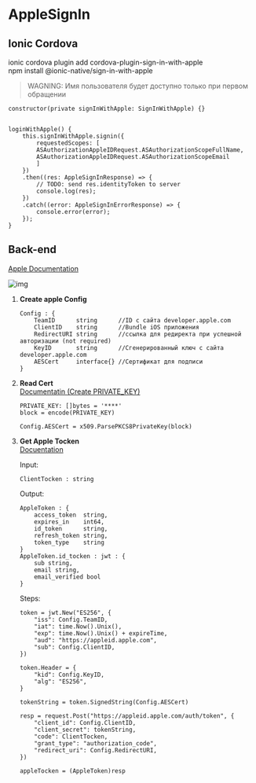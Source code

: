 # AppleSignIn
## Ionic  Cordova 

ionic cordova plugin add cordova-plugin-sign-in-with-apple  
npm install @ionic-native/sign-in-with-apple

> WAGNING: Имя пользователя будет доступно только при первом обращении

```
constructor(private signInWithApple: SignInWithApple) {}


loginWithApple() {
    this.signInWithApple.signin({
        requestedScopes: [
        ASAuthorizationAppleIDRequest.ASAuthorizationScopeFullName,
        ASAuthorizationAppleIDRequest.ASAuthorizationScopeEmail
        ]
    })
    .then((res: AppleSignInResponse) => {
        // TODO: send res.identityToken to server 
        console.log(res);
    })
    .catch((error: AppleSignInErrorResponse) => {
        console.error(error);
    });
}
```


## Back-end
[Apple Documentation](https://developer.apple.com/documentation/sign_in_with_apple/sign_in_with_apple_rest_api/authenticating_users_with_sign_in_with_apple)

![img](https://docs-assets.developer.apple.com/published/360d59b776/rendered2x-1592224731.png)

1. **Create apple Config**
    ```
    Config : {
        TeamID      string      //ID с сайта developer.apple.com
        ClientID    string      //Bundle iOS приложения
        RedirectURI string      //ссылка для редиректа при успешной авторизации (not required)
        KeyID       string      //Сгенерированный ключ с сайта developer.apple.com
        AESCert     interface{} //Сертификат для подписи
    }
    ```
2. **Read Cert**  
    [Documentatin (Create PRIVATE_KEY)](https://help.apple.com/developer-account/#/devcdfbb56a3)
    ```
    PRIVATE_KEY: []bytes = '****'
    block = encode(PRIVATE_KEY)

    Config.AESCert = x509.ParsePKCS8PrivateKey(block)
    ```

3. **Get Apple Tocken**  
[Docuentation](https://developer.apple.com/documentation/sign_in_with_apple/generate_and_validate_tokens)  

    Input:  
    ```
    ClientTocken : string
    ```
    Output:  
    ```
    AppleToken : {
        access_token  string,
        expires_in    int64,
        id_token      string,
        refresh_token string,
        token_type    string
    }
    AppleToken.id_tocken : jwt : {
        sub string,
        email string,
        email_verified bool
    }
    ```
    Steps:  
    ```
    token = jwt.New("ES256", {
        "iss": Config.TeamID,
        "iat": time.Now().Unix(),
        "exp": time.Now().Unix() + expireTime,
        "aud": "https://appleid.apple.com",
        "sub": Config.ClientID,
    })

    token.Header = {
        "kid": Config.KeyID,
        "alg": "ES256",
    }

    tokenString = token.SignedString(Config.AESCert)

    resp = request.Post("https://appleid.apple.com/auth/token", {
        "client_id": Config.ClientID,
        "client_secret": tokenString,
        "code": ClientTocken,
        "grant_type": "authorization_code",
        "redirect_uri": Config.RedirectURI,
    })

    appleTocken = (AppleToken)resp
    ```
